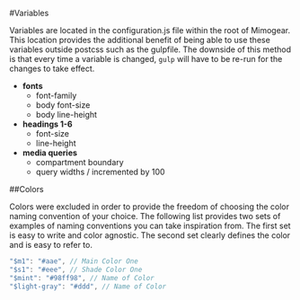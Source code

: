 #Variables

Variables are located in the configuration.js file within the root of Mimogear. This location provides the additional benefit of being able to use these variables outside postcss such as the gulpfile. The downside of this method is that every time a variable is changed, `gulp` will have to be re-run for the changes to take effect.

* **fonts**
  * font-family
  * body font-size
  * body line-height
* **headings 1-6**
  * font-size
  * line-height
* **media queries**
  * compartment boundary
  * query widths / incremented by 100

##Colors

Colors were excluded in order to provide the freedom of choosing the color naming convention of your choice. The following list provides two sets of examples of naming conventions you can take inspiration from. The first set is easy to write and color agnostic. The second set clearly defines the color and is easy to refer to.

```js
"$m1": "#aae", // Main Color One
"$s1": "#eee", // Shade Color One
"$mint": "#98ff98", // Name of Color
"$light-gray": "#ddd", // Name of Color
```
